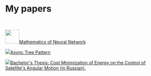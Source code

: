 # My papers

<br>

<img class="left-to-link" src="https://cdn.guseyn.com/image/page.png?v=1d0d9aca" style="width: 44px; height: 44px;"><a href="https://guseyn.github.io/nn-math-web/">Mathematics of Neural Network</a>

<img class="left-to-link" src="https://cdn.guseyn.com/image/pdf.png?v=f0d3fcae?v=f0d3fcae"><a href="/pdf/Async_Tree_Pattern.pdf?v={version}">Async Tree Pattern</a>

<img class="left-to-link" src="https://cdn.guseyn.com/image/pdf.png"><a href="/pdf/diploma.pdf?v={version}">Bachelor's Thesis: Cost Minimization of Energy on the Control of Satellite's Angular Motion (in Russian).</a>
